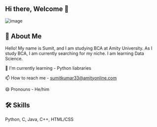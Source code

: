 ## Hi there, Welcome 👋
![image](https://github.com/user-attachments/assets/8be9a3d5-ea7d-4e51-aa4b-99b124348275)

## 🚀 About Me
Hello! My name is Sumit, and I am studying BCA at Amity University. As I study BCA, I am currently searching for my niche. I am learning Data Science.

🧠 I'm currently learning - Python liabraries

📫 How to reach me - [sumitkumar33@amityonline.com](mailto:sumitkumar33@amityonline.com)

😄 Pronouns - He/him

## 🛠 Skills
Python, C, Java, C++, HTML/CSS
